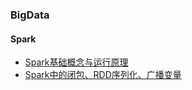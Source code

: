 ### BigData

#### Spark
- [Spark基础概念与运行原理](https://github.com/yearing1017/RecoSys/blob/main/Reco_BigData/Spark/Spark%E5%9F%BA%E7%A1%80.md)
- [Spark中的闭包、RDD序列化、广播变量](https://github.com/yearing1017/RecoSys/blob/main/Reco_BigData/Spark/Spark%E4%B8%AD%E7%9A%84%E9%97%AD%E5%8C%85%E4%B8%8E%E5%B9%BF%E6%92%AD%E5%8F%98%E9%87%8F.md) 